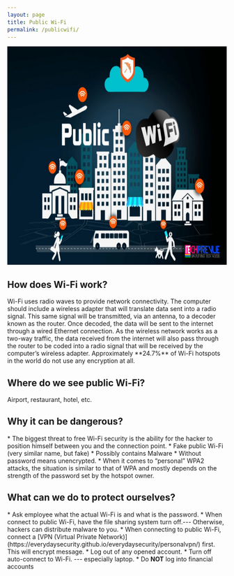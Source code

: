```yaml
---
layout: page
title: Public Wi-Fi
permalink: /publicwifi/
---
```

<img src="public_wifi.jpg" alt="Public Wi-Fi" style="width:800px;height:500px">
<h2>How does Wi-Fi work?</h2>
Wi-Fi uses radio waves to provide network connectivity. The computer should include a wireless adapter that will translate data sent into a radio signal. This same signal will be transmitted, via an antenna, to a decoder known as the router. Once decoded, the data will be sent to the internet through a wired Ethernet connection. As the wireless network works as a two-way traffic, the data received from the internet will also pass through the router to be coded into a radio signal that will be received by the computer’s wireless adapter.
Approximately **24.7%** of Wi-Fi hotspots in the world do not use any encryption at all.

<h2>Where do we see public Wi-Fi?</h2>
Airport, restaurant, hotel, etc.

<h2>Why it can be dangerous?</h2>
* The biggest threat to free Wi-Fi security is the ability for the hacker to position himself between you and the connection point.
* Fake public Wi-Fi (very similar name, but fake)
* Possibly contains Malware
* Without password means unencrypted.
* When it comes to “personal” WPA2 attacks, the situation is similar to that of WPA and mostly depends on the strength of the password set by the hotspot owner.

<h2>What can we do to protect ourselves?</h2>
* Ask employee what the actual Wi-Fi is and what is the password.
* When connect to public Wi-Fi, have the file sharing system turn off.--- Otherwise, hackers can distribute malware to you.
* When connecting to public Wi-Fi, connect a [VPN (Virtual Private Network)](https://everydaysecurity.github.io/everydaysecurity/personalvpn/) first. This will encrypt message.
* Log out of any opened account.
* Turn off auto-connect to Wi-Fi. --- especially laptop.
* Do <strong>NOT</strong> log into financial accounts
